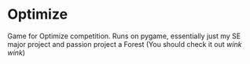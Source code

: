 # Optimize
Game for Optimize competition. Runs on pygame, essentially just my SE major project and passion project a Forest  (You should check it out *wink* *wink*)
